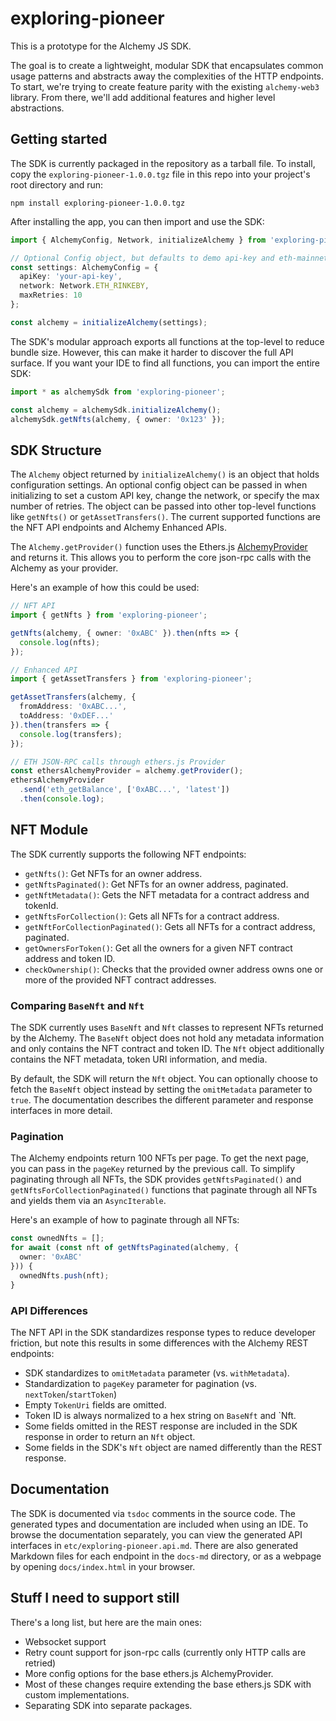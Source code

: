 # exploring-pioneer

This is a prototype for the Alchemy JS SDK.

The goal is to create a lightweight, modular SDK that encapsulates common usage patterns and abstracts away the
complexities of the HTTP endpoints. To start, we're trying to create feature parity with the existing `alchemy-web3`
library. From there, we'll add additional features and higher level abstractions.

## Getting started

The SDK is currently packaged in the repository as a tarball file. To install, copy the `exploring-pioneer-1.0.0.tgz`
file in this repo into your project's root directory and run:

```
npm install exploring-pioneer-1.0.0.tgz
```

After installing the app, you can then import and use the SDK:

```ts
import { AlchemyConfig, Network, initializeAlchemy } from 'exploring-pioneer';

// Optional Config object, but defaults to demo api-key and eth-mainnet.
const settings: AlchemyConfig = {
  apiKey: 'your-api-key',
  network: Network.ETH_RINKEBY,
  maxRetries: 10
};

const alchemy = initializeAlchemy(settings);
```

The SDK's modular approach exports all functions at the top-level to reduce bundle size. However,
this can make it harder to discover the full API surface. If you want your IDE to find all functions, you can import
the entire SDK:

```ts
import * as alchemySdk from 'exploring-pioneer';

const alchemy = alchemySdk.initializeAlchemy();
alchemySdk.getNfts(alchemy, { owner: '0x123' });
```

## SDK Structure

The `Alchemy` object returned by `initializeAlchemy()` is an object that holds configuration settings. An optional
config object can be passed in when initializing to set a custom API key, change the network, or specify the max number
of retries. The object can be passed into other top-level functions like `getNfts()` or `getAssetTransfers()`. The
current supported functions are the NFT API endpoints and Alchemy Enhanced APIs.

The `Alchemy.getProvider()` function uses the
Ethers.js [AlchemyProvider](https://docs.ethers.io/v5/api/providers/api-providers/#AlchemyProvider) and returns it. This
allows you to perform the core json-rpc calls with the Alchemy as your provider.

Here's an example of how this could be used:

```ts
// NFT API
import { getNfts } from 'exploring-pioneer';

getNfts(alchemy, { owner: '0xABC' }).then(nfts => {
  console.log(nfts);
});

// Enhanced API
import { getAssetTransfers } from 'exploring-pioneer';

getAssetTransfers(alchemy, {
  fromAddress: '0xABC...',
  toAddress: '0xDEF...'
}).then(transfers => {
  console.log(transfers);
});

// ETH JSON-RPC calls through ethers.js Provider
const ethersAlchemyProvider = alchemy.getProvider();
ethersAlchemyProvider
  .send('eth_getBalance', ['0xABC...', 'latest'])
  .then(console.log);
```

## NFT Module

The SDK currently supports the following NFT endpoints:

- `getNfts()`: Get NFTs for an owner address.
- `getNftsPaginated()`: Get NFTs for an owner address, paginated.
- `getNftMetadata()`: Gets the NFT metadata for a contract address and tokenId.
- `getNftsForCollection()`: Gets all NFTs for a contract address.
- `getNftForCollectionPaginated()`: Gets all NFTs for a contract address, paginated.
- `getOwnersForToken()`: Get all the owners for a given NFT contract address and token ID.
- `checkOwnership()`: Checks that the provided owner address owns one or more of the provided NFT contract addresses.

### Comparing `BaseNft` and `Nft`

The SDK currently uses `BaseNft` and `Nft` classes to represent NFTs returned by the Alchemy. The `BaseNft` object does
not hold any metadata information and only contains the NFT contract and token ID. The `Nft` object additionally
contains the NFT metadata, token URI information, and media.

By default, the SDK will return the `Nft` object. You can optionally choose to fetch the `BaseNft` object instead by
setting the `omitMetadata` parameter to `true`. The documentation describes the different parameter and response
interfaces in more detail.

### Pagination

The Alchemy endpoints return 100 NFTs per page. To get the next page, you can pass in the `pageKey` returned by the
previous call. To simplify paginating through all NFTs, the SDK provides `getNftsPaginated()`
and `getNftsForCollectionPaginated()` functions that paginate through all NFTs and yields them via an `AsyncIterable`.

Here's an example of how to paginate through all NFTs:

```ts
const ownedNfts = [];
for await (const nft of getNftsPaginated(alchemy, {
  owner: '0xABC'
})) {
  ownedNfts.push(nft);
}
```

### API Differences

The NFT API in the SDK standardizes response types to reduce developer friction, but note this results in some
differences with the Alchemy REST endpoints:

- SDK standardizes to `omitMetadata` parameter (vs. `withMetadata`).
- Standardization to `pageKey` parameter for pagination (vs. `nextToken`/`startToken`)
- Empty `TokenUri` fields are omitted.
- Token ID is always normalized to a hex string on `BaseNft` and `Nft.
- Some fields omitted in the REST response are included in the SDK response in order to return an `Nft` object.
- Some fields in the SDK's `Nft` object are named differently than the REST response.

## Documentation

The SDK is documented via `tsdoc` comments in the source code. The generated types and documentation are included when
using an IDE. To browse the documentation separately, you can view the generated API interfaces
in `etc/exploring-pioneer.api.md`. There are also generated Markdown files for each endpoint in the `docs-md` directory,
or as a webpage by opening `docs/index.html` in your browser.

## Stuff I need to support still

There's a long list, but here are the main ones:

- Websocket support
- Retry count support for json-rpc calls (currently only HTTP calls are retried)
- More config options for the base ethers.js AlchemyProvider.
- Most of these changes require extending the base ethers.js SDK with custom implementations.
- Separating SDK into separate packages.
